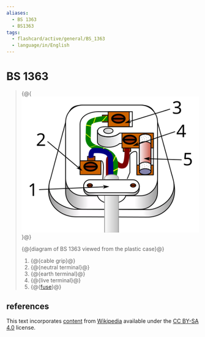 ```yaml
---
aliases:
  - BS 1363
  - BS1363
tags:
  - flashcard/active/general/BS_1363
  - language/in/English
---
```


# BS 1363

> {@{![diagram of BS 1363](../../archives/Wikimedia%20Commons/Three%20pin%20mains%20plug%20(UK).svg)}@}
>
> {@{diagram of BS 1363 viewed from the plastic case}@}
>
> 1. {@{cable grip}@}
> 2. {@{neutral terminal}@}
> 3. {@{earth terminal}@}
> 4. {@{live terminal}@}
> 5. {@{[fuse](fuse%20(electrical).md)}@}

## references

This text incorporates [content](https://en.wikipedia.org/wiki/BS_1363) from [Wikipedia](Wikipedia.md) available under the [CC BY-SA 4.0](https://creativecommons.org/licenses/by-sa/4.0/) license.
